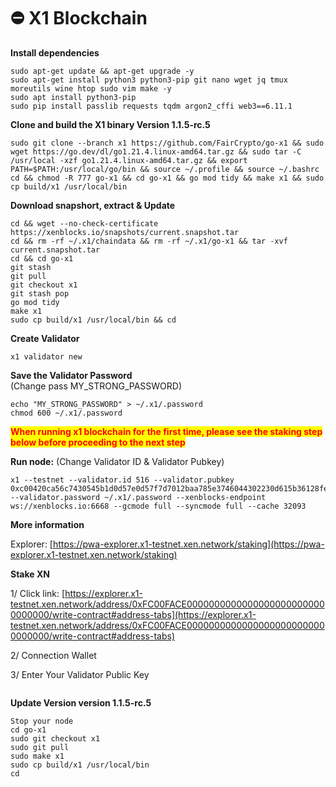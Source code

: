 # ⛔ X1 Blockchain

**Install dependencies**

```
sudo apt-get update && apt-get upgrade -y
sudo apt-get install python3 python3-pip git nano wget jq tmux moreutils wine htop sudo vim make -y
sudo apt install python3-pip
sudo pip install passlib requests tqdm argon2_cffi web3==6.11.1
```

**Clone and build the X1 binary Version 1.1.5-rc.5**

```
sudo git clone --branch x1 https://github.com/FairCrypto/go-x1 && sudo wget https://go.dev/dl/go1.21.4.linux-amd64.tar.gz && sudo tar -C /usr/local -xzf go1.21.4.linux-amd64.tar.gz && export PATH=$PATH:/usr/local/go/bin && source ~/.profile && source ~/.bashrc
cd && chmod -R 777 go-x1 && cd go-x1 && go mod tidy && make x1 && sudo cp build/x1 /usr/local/bin
```

**Download snapshort, extract & Update**

```
cd && wget --no-check-certificate https://xenblocks.io/snapshots/current.snapshot.tar
cd && rm -rf ~/.x1/chaindata && rm -rf ~/.x1/go-x1 && tar -xvf current.snapshot.tar
cd && cd go-x1 
git stash
git pull
git checkout x1
git stash pop
go mod tidy
make x1
sudo cp build/x1 /usr/local/bin && cd
```

**Create Validator**&#x20;

```
x1 validator new
```

**Save the Validator Password**\
(Change pass MY\_STRONG\_PASSWORD)

```
echo "MY_STRONG_PASSWORD" > ~/.x1/.password
chmod 600 ~/.x1/.password
```

<mark style="color:red;">**When running x1 blockchain for the first time, please see the staking step below before proceeding to the next step**</mark>

**Run node:** (Change Validator ID & Validator Pubkey)

```
x1 --testnet --validator.id 516 --validator.pubkey 0xc00420ca56c7430545b1d0d57e0d57f7d7012baa785e3746044302230d615b36128fe4efa0dd8fb5ae02db2866e961b0947ed0b5d90e46b71d8dd1930d87bccf75b7 --validator.password ~/.x1/.password --xenblocks-endpoint ws://xenblocks.io:6668 --gcmode full --syncmode full --cache 32093
```

**More information**

Explorer: [https://pwa-explorer.x1-testnet.xen.network/staking](https://pwa-explorer.x1-testnet.xen.network/staking)



**Stake XN**&#x20;

1/ Click link: [https://explorer.x1-testnet.xen.network/address/0xFC00FACE00000000000000000000000000000000/write-contract#address-tabs](https://explorer.x1-testnet.xen.network/address/0xFC00FACE00000000000000000000000000000000/write-contract#address-tabs)

2/ Connection Wallet&#x20;

3/ Enter Your Validator Public Key

<figure><img src="https://files.gitbook.com/v0/b/gitbook-x-prod.appspot.com/o/spaces%2Fih5DmZIOuFzhS2gw61us%2Fuploads%2F2IYYvqwjD2TB42pxV7Ec%2Fcreate-validator.ZzcNDk3Z.png?alt=media&#x26;token=d35b08d1-4295-47e7-afb4-c2e0f4977025" alt=""><figcaption></figcaption></figure>

**Update Version version 1.1.5-rc.5**

```
Stop your node
cd go-x1
sudo git checkout x1
sudo git pull
sudo make x1
sudo cp build/x1 /usr/local/bin
cd
```
